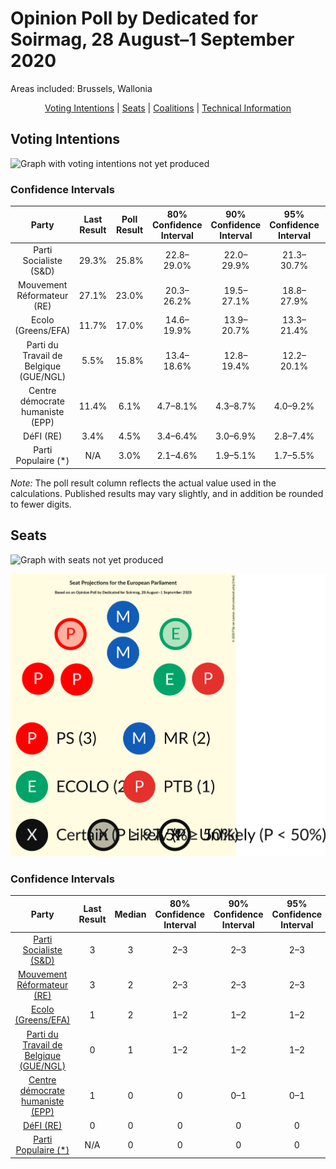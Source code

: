 # Opinion Poll by Dedicated for Soirmag, 28 August–1 September 2020

Areas included: Brussels, Wallonia

<p align="center"><a href="#voting-intentions">Voting Intentions</a> | <a href="#seats">Seats</a> | <a href="#coalitions">Coalitions</a> | <a href="#technical-information">Technical Information</a></p>

## Voting Intentions

![Graph with voting intentions not yet produced](2020-09-01-Dedicated.png "Voting Intentions")

### Confidence Intervals

| Party | Last Result | Poll Result | 80% Confidence Interval | 90% Confidence Interval | 95% Confidence Interval | 99% Confidence Interval |
|:-----:|:-----------:|:-----------:|:-----------------------:|:-----------------------:|:-----------------------:|:-----------------------:|
| Parti Socialiste (S&D) | 29.3% | 25.8% | 22.8–29.0% |22.0–29.9% |21.3–30.7% |20.0–32.3% |
| Mouvement Réformateur (RE) | 27.1% | 23.0% | 20.3–26.2% |19.5–27.1% |18.8–27.9% |17.5–29.4% |
| Ecolo (Greens/EFA) | 11.7% | 17.0% | 14.6–19.9% |13.9–20.7% |13.3–21.4% |12.2–22.8% |
| Parti du Travail de Belgique (GUE/NGL) | 5.5% | 15.8% | 13.4–18.6% |12.8–19.4% |12.2–20.1% |11.2–21.5% |
| Centre démocrate humaniste (EPP) | 11.4% | 6.1% | 4.7–8.1% |4.3–8.7% |4.0–9.2% |3.4–10.2% |
| DéFI (RE) | 3.4% | 4.5% | 3.4–6.4% |3.0–6.9% |2.8–7.4% |2.3–8.4% |
| Parti Populaire (*) | N/A | 3.0% | 2.1–4.6% |1.9–5.1% |1.7–5.5% |1.3–6.4% |

*Note:* The poll result column reflects the actual value used in the calculations. Published results may vary slightly, and in addition be rounded to fewer digits.

## Seats

![Graph with seats not yet produced](2020-09-01-Dedicated-seats.png "Seats")

![Graph with seating plan not yet produced](2020-09-01-Dedicated-seating-plan.png "Seating Plan")

### Confidence Intervals

| Party | Last Result | Median | 80% Confidence Interval | 90% Confidence Interval | 95% Confidence Interval | 99% Confidence Interval |
|:-----:|:-----------:|:------:|:-----------------------:|:-----------------------:|:-----------------------:|:-----------------------:|
| <a href="#parti-socialiste-(s&d)">Parti Socialiste (S&D)</a> | 3 | 3 | 2–3 |2–3 |2–3 |2–4 |
| <a href="#mouvement-réformateur-(re)">Mouvement Réformateur (RE)</a> | 3 | 2 | 2–3 |2–3 |2–3 |2–3 |
| <a href="#ecolo-(greens/efa)">Ecolo (Greens/EFA)</a> | 1 | 2 | 1–2 |1–2 |1–2 |1–2 |
| <a href="#parti-du-travail-de-belgique-(gue/ngl)">Parti du Travail de Belgique (GUE/NGL)</a> | 0 | 1 | 1–2 |1–2 |1–2 |1–2 |
| <a href="#centre-démocrate-humaniste-(epp)">Centre démocrate humaniste (EPP)</a> | 1 | 0 | 0 |0–1 |0–1 |0–1 |
| <a href="#défi-(re)">DéFI (RE)</a> | 0 | 0 | 0 |0 |0 |0–1 |
| <a href="#parti-populaire-(*)">Parti Populaire (*)</a> | N/A | 0 | 0 |0 |0 |0 |

